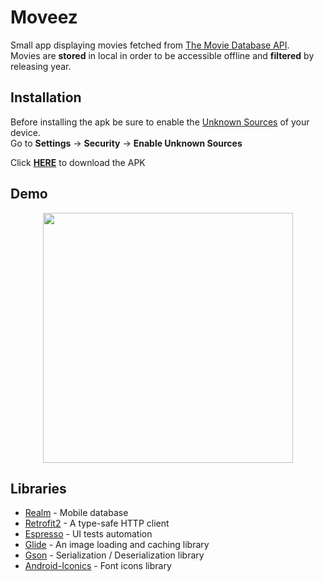 # Moveez

Small app displaying movies fetched from [The Movie Database API](https://developers.themoviedb.org/3/getting-started/introduction).<br/>
Movies are **stored** in local in order to be accessible offline and **filtered** by releasing year.

## Installation

Before installing the apk be sure to enable the [Unknown Sources](https://www.androidcentral.com/unknown-sources) of your device.<br/>
Go to **Settings** -> **Security** -> **Enable Unknown Sources**<br/>

Click [**HERE**](https://www.dropbox.com/s/uiu48px6fls89c0/app-release-unsigned.apk?dl=0) to download the APK

## Demo

<p align="center">
  <img src="/ui/demo_app.gif" width="400"/>
</p>

## Libraries

* [Realm](https://github.com/realm/realm-java) - Mobile database
* [Retrofit2](https://github.com/square/retrofit) - A type-safe HTTP client
* [Espresso](https://developer.android.com/training/testing/espresso/) - UI tests automation
* [Glide](https://github.com/bumptech/glide) - An image loading and caching library
* [Gson](https://github.com/google/gson) - Serialization / Deserialization library
* [Android-Iconics](https://github.com/mikepenz/Android-Iconics) - Font icons library


